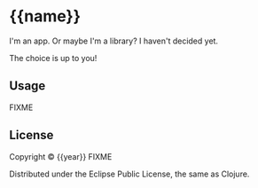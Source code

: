 # {{name}}

I'm an app. Or maybe I'm a library? I haven't decided yet. 

The choice is up to you!

## Usage

FIXME

## License

Copyright © {{year}} FIXME

Distributed under the Eclipse Public License, the same as Clojure.
